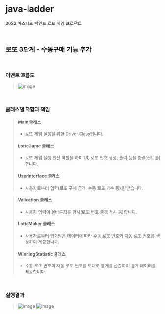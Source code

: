 # java-ladder
2022 마스터즈 백엔드 로또 게임 프로젝트

<br/>

## 로또 3단계 - 수동구매 기능 추가

<br/>

### 이벤트 흐름도
> ![image](https://user-images.githubusercontent.com/82401504/155465075-6588caed-5cda-47e4-814d-572c99165afa.png)

<br/>

### 클래스별 역할과 책임
> #### Main 클래스
> + 로또 게임 실행을 위한 Driver Class입니다.
> 
> #### LottoGame 클래스
> + 로또 게임 실행 엔진 역할을 하며 UI, 로또 번호 생성, 출력 등을 총괄(컨트롤)합니다.
> 
> #### UserInterface 클래스
> + 사용자로부터 입력(로또 구매 금액, 수동 로또 개수 등)을 받습니다.

> #### Validation 클래스
> + 사용자 입력이 올바른지를 검사(로또 번호 중복 검사 등)합니다.
> 
> #### LottoMaker 클래스
> + 사용자로부터 입력받은 데이터에 따라 수동 로또 번호와 자동 로또 번호를 생성하여 제공합니다.
> 
> #### WinningStatistic 클래스
> + 수동 로또 번호와 자동 로또 번호를 토대로 통계를 산출하여 통계 데이터를 제공합니다.

<br/>

### 실행결과
> ![image](https://user-images.githubusercontent.com/82401504/155467702-c05fcc01-27f0-4a23-a8fa-41c0a25de061.png)
> ![image](https://user-images.githubusercontent.com/82401504/155467740-f5e94059-deb7-41db-9036-13a60930e067.png)
